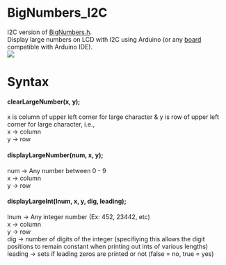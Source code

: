 # BigNumbers_I2C
I2C version of <a href="https://github.com/seanauff/BigNumbers">BigNumbers.h</a>.<br>
Display large numbers on LCD with I2C using Arduino (or any <a href="https://www.arduino.cc/en/guide/cores">board</a> compatible with Arduino IDE).
<br><img src="https://i.imgur.com/6BtQfYY.jpg">

# Syntax
#### clearLargeNumber(x, y);
x is column of upper left corner for large character & y is row of upper left corner for large character, i.e.,<br>
x -> column<br>
y -> row<br>
#### displayLargeNumber(num, x, y);
num -> Any number between 0 - 9<br>
x -> column<br>
y -> row<br>
#### displayLargeInt(lnum, x, y, dig, leading);
lnum -> Any integer number (Ex: 452, 23442, etc)<br>
x -> column<br>
y -> row<br>
dig -> number of digits of the integer (specifiying this allows the digit positions to remain constant when printing out ints of various lengths)<br>
leading -> sets if leading zeros are printed or not (false = no, true = yes)<br>
